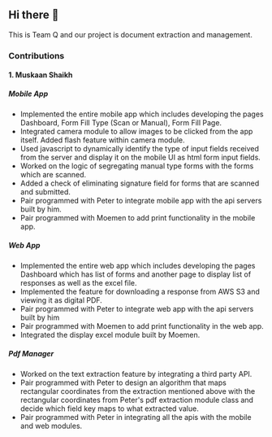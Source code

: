 ## Hi there 👋

This is Team Q and our project is document extraction and management.

<!--

**Here are some ideas to get you started:**

🙋‍♀️ A short introduction - what is your organization all about?
🌈 Contribution guidelines - how can the community get involved?
👩‍💻 Useful resources - where can the community find your docs? Is there anything else the community should know?
🍿 Fun facts - what does your team eat for breakfast?
🧙 Remember, you can do mighty things with the power of [Markdown](https://docs.github.com/github/writing-on-github/getting-started-with-writing-and-formatting-on-github/basic-writing-and-formatting-syntax)
-->


### Contributions

#### 1. Muskaan Shaikh
##### Mobile App
  - Implemented the entire mobile app which includes developing the pages Dashboard, Form Fill Type (Scan or Manual), Form Fill Page.
  - Integrated camera module to allow images to be clicked from the app itself. Added flash feature within camera module.
  - Used javascript to dynamically identify the type of input fields received from the server and display it on the mobile UI as html form input fields.
  - Worked on the logic of segregating manual type forms with the forms which are scanned.
  - Added a check of eliminating signature field for forms that are scanned and submitted.
  - Pair programmed with Peter to integrate mobile app with the api servers built by him.
  - Pair programmed with Moemen to add print functionality in the mobile app.
  
##### Web App
  - Implemented the entire web app which includes developing the pages Dashboard which has list of forms and another page to display list of responses as well as the excel file.
  - Implemented the feature for downloading a response from AWS S3 and viewing it as digital PDF.
  - Pair programmed with Peter to integrate web app with the api servers built by him
  - Pair programmed with Moemen to add print functionality in the web app.
  - Integrated the display excel module built by Moemen.

##### Pdf Manager
  - Worked on the text extraction feature by integrating a third party API.
  - Pair programmed with Peter to design an algorithm that maps rectangular coordinates from the extraction mentioned above with the rectangular coordinates from Peter's pdf extraction module class and decide which field key maps to what extracted value.
  - Pair programmed with Peter in integrating all the apis with the mobile and web modules.
